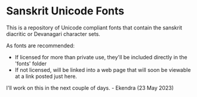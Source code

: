 # Sanskrit Unicode Fonts
This is a repository of Unicode compliant fonts that contain the sanskrit diacritic or Devanagari character sets.

As fonts are recommended:

- If licensed for more than private use, they'll be included directly in the 'fonts' folder 
- If not licensed, will be linked into a web page that will soon be viewable at a link posted just here.

I'll work on this in the next couple of days. - Ekendra (23 May 2023)
